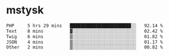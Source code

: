 # mstysk

<!--START_SECTION:waka-->

```txt
PHP     5 hrs 29 mins   ███████████████████████░░   92.14 %
Text    8 mins          ▓░░░░░░░░░░░░░░░░░░░░░░░░   02.42 %
Twig    6 mins          ▒░░░░░░░░░░░░░░░░░░░░░░░░   01.82 %
JSON    4 mins          ▒░░░░░░░░░░░░░░░░░░░░░░░░   01.17 %
Other   2 mins          ▒░░░░░░░░░░░░░░░░░░░░░░░░   00.82 %
```

<!--END_SECTION:waka-->
